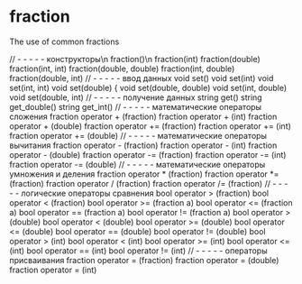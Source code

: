 # fraction
The use of common fractions

// - - - - - конструкторы\n
fraction()\n
fraction(int)
fraction(double)
fraction(int, int)
fraction(double, double)
fraction(int, double)
fraction(double, int)
// - - - - - ввод данных
void set()
void set(int)
void set(int, int)
void set(double) {
void set(double, double)
void set(int, double)
void set(double, int)
// - - - - - получение данных
string get()
string get_double()
string get_int()
// - - - - - математические операторы сложения
fraction operator + (fraction)
fraction operator + (int)
fraction operator + (double)
fraction operator += (fraction)
fraction operator += (int)
fraction operator += (double)
// - - - - - математические операторы вычитания
fraction operator - (fraction)
fraction operator - (int)
fraction operator - (double)
fraction operator -= (fraction)
fraction operator -= (int)
fraction operator -= (double)
// - - - - - математические операторы умножения и деления
fraction operator * (fraction)
fraction operator *= (fraction)
fraction operator / (fraction)
fraction operator /= (fraction)
// - - - - - логические операторы сравнения
bool operator > (fraction)
bool operator < (fraction)
bool operator >= (fraction a)
bool operator <= (fraction a)
bool operator == (fraction a)
bool operator != (fraction a)
bool operator > (double)
bool operator < (double)
bool operator >= (double)
bool operator <= (double)
bool operator == (double)
bool operator != (double)
bool operator > (int)
bool operator < (int)
bool operator >= (int)
bool operator <= (int)
bool operator == (int)
bool operator != (int)
// - - - - - операторы присваивания
fraction operator = (fraction)
fraction operator = (double)
fraction operator = (int)
